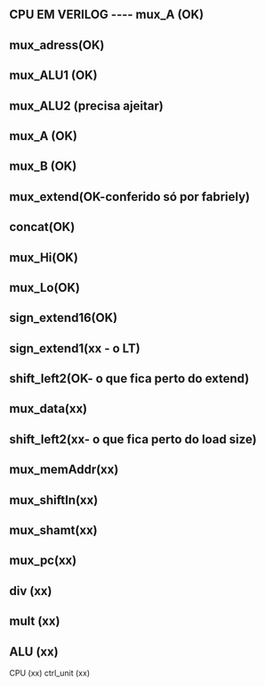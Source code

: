 CPU EM VERILOG ----
mux_A (OK) 
-----
mux_adress(OK)
-----
mux_ALU1 (OK)
-----
mux_ALU2 (precisa ajeitar)
-----
mux_A (OK)
-----
mux_B (OK)
-----
mux_extend(OK-conferido só por fabriely)
-----
concat(OK)
-----
mux_Hi(OK)
-----
mux_Lo(OK)
-----
sign_extend16(OK)
-----
sign_extend1(xx - o LT) 
-----
shift_left2(OK- o que fica perto do extend)
-----
mux_data(xx)
-----
shift_left2(xx- o que fica perto do load size) 
-----
mux_memAddr(xx)
-----
mux_shiftIn(xx)
-----
mux_shamt(xx)
-----
mux_pc(xx)
-----
div (xx)
-----
mult (xx)
-----
ALU (xx)
-----
CPU (xx)
ctrl_unit (xx)
